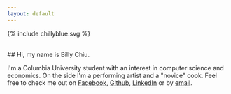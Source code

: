 ```yaml
---
layout: default
---
```


{% include chillyblue.svg %}

<br/>
<div class="center-button" markdown="1">
## Hi, my name is Billy Chiu.

I'm a Columbia University student with an interest in computer science and economics. On the side I'm a performing artist and a "novice" cook. Feel free to check me out on [Facebook](https://www.facebook.com/therealchillyblue), [Github](https://github.com/WilliamChiu), [LinkedIn](https://www.linkedin.com/in/william-chiu-2a192033) or by [email](mailto:william@chilly.blue).
</div>


